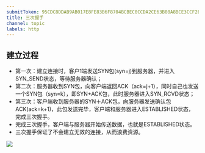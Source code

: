 ```yaml
---
submitToken: 95CDC8DDAB9AB017E8FE83B6F8704BCBEC0CCDA2CE63B08A8BCE3CCF2E6FFB6E
title: 三次握手
channel: topic
labels: http
---
```



## 建立过程

- 第一次：建立连接时，客户1端发送SYN包(syn=j)到服务器，并进入SYN_SEND状态，等待服务器确认；
- 第二次：服务器收到SYN包，向客户端返回ACK（ack=j+1），同时自己也发送一个SYN包（syn=k），即SYN+ACK包，此时服务器进入SYN_RCVD状态；
- 第三次：客户端收到服务器的SYN＋ACK包，向服务器发送确认包ACK(ack=k+1)，此包发送完毕，客户端和服务器进入ESTABLISHED状态，完成三次握手。
- 完成三次握手，客户端与服务器开始传送数据，也就是ESTABLISHED状态。
- 三次握手保证了不会建立无效的连接，从而浪费资源。

![](https://image.avalon-zheng.xin/56eb55b8-b19f-4fcb-99b9-6ef11ee20078 "")
